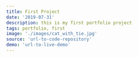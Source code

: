 ```yaml
---
title: First Project
date: '2019-07-31'
description: this is my first portfolio project
tags: portfolio, first
image: './images/cat_with_tie.jpg'
source: 'url-to-code-repository'
demo: 'url-to-live-demo'
---
```

